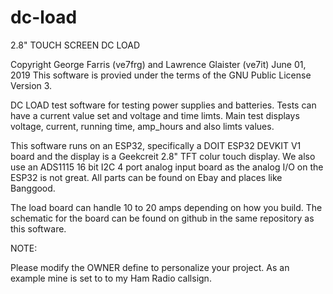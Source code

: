 # dc-load
2.8" TOUCH SCREEN DC LOAD        

Copyright George Farris (ve7frg) and Lawrence Glaister (ve7it) June 01, 2019
This software is provied under the terms of the GNU Public License Version 3.

DC LOAD test software for testing power supplies and batteries.  Tests can
have a current value set and voltage and time limts.  Main test displays
voltage, current, running time, amp_hours and also limts values.

This software runs on an ESP32, specifically a DOIT ESP32 DEVKIT V1 board
and the display is a Geekcreit 2.8" TFT colur touch display.  We also use
an ADS1115 16 bit I2C 4 port analog input board as the analog I/O on the ESP32
is not great.  All parts can be found on Ebay and places like Banggood.  
 
The load board can handle 10 to 20 amps depending on how you build.  The 
schematic for the board can be found on github in the same repository as this 
software.

NOTE: 

Please modify the OWNER define to personalize your project.  As an
example mine is set to to my Ham Radio callsign.
